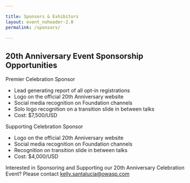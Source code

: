 ```yaml
---

title: Sponsors & Exhibitors
layout: event_noheader-2.0
permalink: /sponsors/

---
```


## 20th Anniversary Event Sponsorship Opportunities 

Premier Celebration Sponsor
 * Lead generating report of all opt-in registrations 
 * Logo on the official 20th Anniversary website
 * Social media recognition on Foundation channels
 * Solo logo recognition on a transition slide in between talks
 * Cost: $7,500/USD

Supporting Celebration Sponsor
 * Logo on the official 20th Anniversary website
 * Social media recognition on Foundation channels
 * Recognition on transition slide in between talks
 * Cost: $4,000/USD

Interested in Sponsoring and Supporting our 20th Anniversary Celebration Event? Please contact <kelly.santalucia@owasp.com> 
